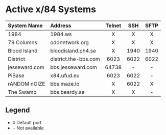 # Active x/84 Systems

| System Name | Address | Telnet | SSH | SFTP |
|:------------|:--------|:------:|:---:|:----:|
| 1984 | 1984.ws | X | X | X |
| 79 Columns | oddnetwork.org | X | X | X |
| Blood Island | bloodisland.ph4.se | X | 1940 | 1940 |
| District | district.the-bbs.com | 6023 | 6022 | 6022 |
| jesseward.com | bbs.jesseward.com | 64738 | - | - |
| PiBase | x84.ufud.eu | 6023 | 6022 | - |
| rANDOM nOIZE | bbs.maze.io | X | 6022 | X |
| The Swamp | bbs.beardy.se | X | X | - |

## Legend
- `X` Default port
- `-` Not available
